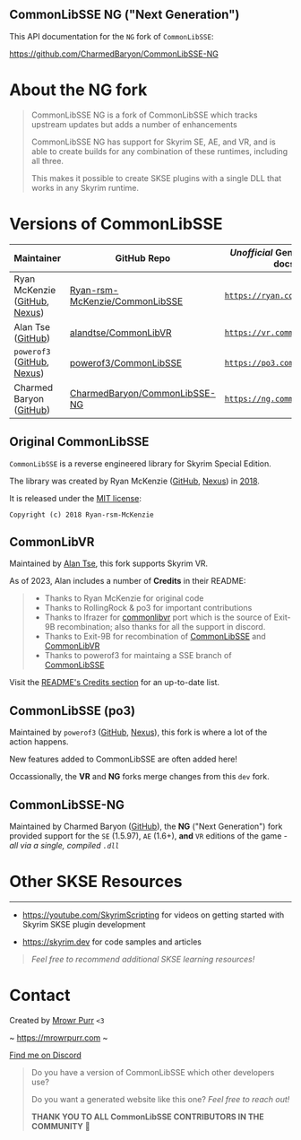 ## CommonLibSSE NG ("Next Generation")

This API documentation for the `NG` fork of `CommonLibSSE`:

https://github.com/CharmedBaryon/CommonLibSSE-NG

# About the NG fork

> CommonLibSSE NG is a fork of CommonLibSSE which tracks upstream updates but adds a number of enhancements
>
> CommonLibSSE NG has support for Skyrim SE, AE, and VR, and is able to create builds for any combination of these runtimes, including all three.
>
> This makes it possible to create SKSE plugins with a single DLL that works in any Skyrim runtime.

# Versions of CommonLibSSE

| Maintainer                                                                                                                            | GitHub Repo                                                                         | _Unofficial_ Generated API docs                            |
| ------------------------------------------------------------------------------------------------------------------------------------- | ----------------------------------------------------------------------------------- | ---------------------------------------------------------- |
| Ryan McKenzie ([GitHub](https://github.com/Ryan-rsm-McKenzie), [Nexus](https://www.nexusmods.com/skyrimspecialedition/users/5687342)) | [Ryan-rsm-McKenzie/CommonLibSSE](https://github.com/Ryan-rsm-McKenzie/CommonLibSSE) | [`https://ryan.commonlib.dev`](https://ryan.commonlib.dev) |
| Alan Tse ([GitHub](https://github.com/alandtse))                                                                                      | [alandtse/CommonLibVR](https://github.com/alandtse/CommonLibVR)                     | [`https://vr.commonlib.dev`](https://vr.commonlib.dev)     |
| `powerof3` ([GitHub](https://github.com/powerof3), [Nexus](https://www.nexusmods.com/skyrimspecialedition/users/2148728))             | [powerof3/CommonLibSSE](https://github.com/powerof3/CommonLibSSE)                   | [`https://po3.commonlib.dev`](https://po3.commonlib.dev)   |
| Charmed Baryon ([GitHub](https://github.com/CharmedBaryon))                                                                           | [CharmedBaryon/CommonLibSSE-NG](https://github.com/CharmedBaryon/CommonLibSSE-NG)   | [`https://ng.commonlib.dev`](https://ng.commonlib.dev)     |

## Original CommonLibSSE

`CommonLibSSE` is a reverse engineered library for Skyrim Special Edition.

The library was created by Ryan McKenzie ([GitHub](https://github.com/Ryan-rsm-McKenzie), [Nexus](https://www.nexusmods.com/skyrimspecialedition/users/5687342)) in [2018](https://github.com/Ryan-rsm-McKenzie/CommonLibSSE/commit/224773c424bdb8e36c761810cdff0fcfefda5f4a).

It is released under the [MIT license](https://github.com/Ryan-rsm-McKenzie/CommonLibSSE/blob/master/LICENSE):

```
Copyright (c) 2018 Ryan-rsm-McKenzie
```

## CommonLibVR

Maintained by [Alan Tse](https://github.com/alandtse), this fork supports Skyrim VR.

As of 2023, Alan includes a number of **Credits** in their README:

> * Thanks to Ryan McKenzie for original code
> * Thanks to RollingRock & po3 for important contributions
> * Thanks to lfrazer for [commonlibvr](https://github.com/lfrazer/CommonLibVR) port which is the source of Exit-9B recombination; also thanks for all the support in discord.
> * Thanks to Exit-9B for recombination of [CommonLibSSE](https://github.com/Ryan-rsm-McKenzie/CommonLibSSE) and [CommonLibVR](https://github.com/lfrazer/CommonLibVR)
> * Thanks to powerof3 for maintaing a SSE branch of [CommonLibSSE](https://github.com/powerof3/CommonLibSSE/tree/dev)

Visit the [README's Credits section](https://github.com/alandtse/CommonLibVR#credits) for an up-to-date list.

## CommonLibSSE (po3)

Maintained by `powerof3` ([GitHub](https://github.com/powerof3), [Nexus](https://www.nexusmods.com/skyrimspecialedition/users/2148728)), this fork is where a lot of the action happens.

New features added to CommonLibSSE are often added here!

Occassionally, the **VR** and **NG** forks merge changes from this `dev` fork.

## CommonLibSSE-NG

Maintained by Charmed Baryon ([GitHub](https://github.com/CharmedBaryon)), the **NG** ("Next Generation") fork provided support for the `SE` (1.5.97), `AE` (1.6+), **and** `VR` editions of the game - _all via a single, compiled `.dll`_

# Other SKSE Resources

---

- https://youtube.com/SkyrimScripting for videos on getting started with Skyrim SKSE plugin development

- https://skyrim.dev for code samples and articles

> _Feel free to recommend additional SKSE learning resources!_

# Contact

Created by [Mrowr Purr](https://github.com/mrowrpurr/) `<3`

~ https://mrowrpurr.com ~

[Find me on Discord](https://discord.gg/vzaqMpQgZn)

> Do you have a version of CommonLibSSE which other developers use?
>
> Do you want a generated website like this one? _Feel free to reach out!_
> 
> **THANK YOU TO ALL CommonLibSSE CONTRIBUTORS IN THE COMMUNITY 🎈**
